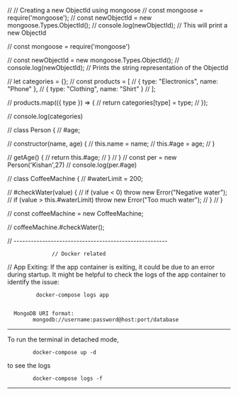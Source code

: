 // // Creating a new ObjectId using mongoose
// const mongoose = require('mongoose');
// const newObjectId = new mongoose.Types.ObjectId();
// console.log(newObjectId);  // This will print a new ObjectId

// const mongoose = require('mongoose')

// const newObjectId = new mongoose.Types.ObjectId();
// console.log(newObjectId);  // Prints the string representation of the ObjectId

// let categories = {};
// const products = [
//       { type: "Electronics", name: "Phone" },
//       { type: "Clothing", name: "Shirt" }
//   ];
  
//   products.map(({ type }) => {
//      return categories[type] = type;
//   });

//   console.log(categories)
  
// class Person {
//    #age;
 
//    constructor(name, age) {
//      this.name = name;
//      this.#age = age;
//    }
 
//    getAge() {
//      return this.#age;
//    }
//  }
//  const per = new Person('Kishan',27)
//  console.log(per.#age)


// class CoffeeMachine {
//    #waterLimit = 200;
 
//    #checkWater(value) {
//      if (value < 0) throw new Error("Negative water");
//      if (value > this.#waterLimit) throw new Error("Too much water");
//    }
//  }
 
//  const coffeeMachine = new CoffeeMachine;
 
//  coffeeMachine.#checkWater();

// ------------------------------------------------------

                  // Docker related 

// App Exiting: If the app container is exiting, it could be due to an error during startup. It might be helpful to check the logs of the app container to identify the issue:

             docker-compose logs app


      MongoDB URI format:
            mongodb://username:password@host:port/database


--------------------------------------------------------
To run the terminal in detached mode, 

            docker-compose up -d

to see the logs 

            docker-compose logs -f

-------------------------------------------------------------            